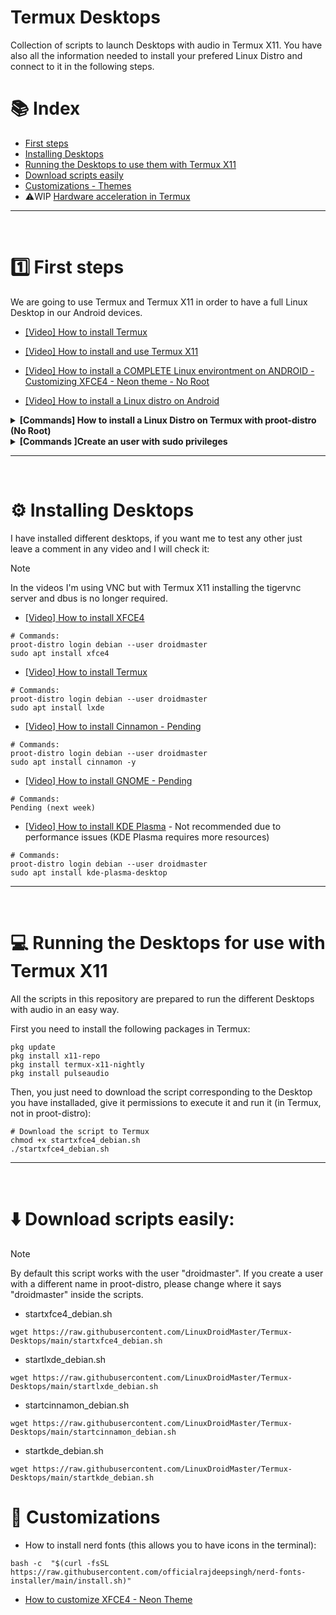 # Termux Desktops
Collection of scripts to launch Desktops with audio in Termux X11. You have also all the information needed to install your prefered Linux Distro and connect to it in the following steps. 

# 📚 Index
* [First steps](#first-steps)
* [Installing Desktops](#installing-desktops)
* [Running the Desktops to use them with Termux X11](#running-desktops)
* [Download scripts easily](#easy-download)
* [Customizations - Themes](#customizations)
* ⚠️WIP [Hardware acceleration in Termux](https://github.com/LinuxDroidMaster/Termux-Desktops/blob/main/Documentation/HardwareAcceleration.md)

---  
<br>

# 1️⃣ First steps <a name=first-steps></a>
We are going to use Termux and Termux X11 in order to have a full Linux Desktop in our Android devices. 

* [[Video] How to install Termux](https://www.youtube.com/watch?v=OMJAyq5NHp0)

* [[Video] How to install and use Termux X11](https://www.youtube.com/watch?v=mXkXzFqSeYE)

* [[Video] How to install a COMPLETE Linux environtment on ANDROID - Customizing XFCE4 - Neon theme - No Root](https://www.youtube.com/watch?v=rDHyPw_7ETs)

* [[Video] How to install a Linux distro on Android](https://www.youtube.com/watch?v=OMJAyq5NHp0)


<details>
<summary><strong> [Commands] How to install a Linux Distro on Termux with proot-distro (No Root)</strong></summary>

You can check the video described in the First Steps section. The written steps are the following ones: 

1. Open Termux
2. Install proot-distro  
```
pkg update
pkg install proot-distro
```
3. Install Debian (or the distor you prefer)
```
proot-distro install debian
```
4 Log in to the distro 
```
proot-distro login debian
```
</details>

<details>
<summary><strong>[Commands ]Create an user with sudo privileges</summary></strong>

The steps are described in the video linked in the previous point. 

1. Install needed packages
```
apt update -y
apt install sudo nano adduser -y
```
2. Create an user
```
adduser droidmaster
```
3. Give the user sudo privileges
```
nano /etc/sudoers

# Add the following line to the file
droidmaster ALL=(ALL:ALL) ALL
```
4. Check you can execute sudo commands (it should return `root`)
```
sudo whoami 
```  

</details>  

---  
<br>

# ⚙️ Installing Desktops <a name=installing-desktops></a> 

I have installed different desktops, if you want me to test any other just leave a comment in any video and I will check it: 

> [!NOTE]
> In the videos I'm using VNC but with Termux X11 installing the tigervnc server and dbus is no longer required.

* [[Video] How to install XFCE4](https://www.youtube.com/watch?v=LO8LWh5tPg8&list=PL4worxVHtqXo8EPHfLcoy5tPwjVSaqdB5&index=6)

```
# Commands: 
proot-distro login debian --user droidmaster
sudo apt install xfce4
```

* [[Video] How to install Termux](https://www.youtube.com/watch?v=OMJAyq5NHp0)
```
# Commands: 
proot-distro login debian --user droidmaster
sudo apt install lxde
```

* [[Video] How to install Cinnamon - Pending]()
```
# Commands: 
proot-distro login debian --user droidmaster
sudo apt install cinnamon -y
```

* [[Video] How to install GNOME - Pending]()
```
# Commands: 
Pending (next week)
```

* [[Video] How to install KDE Plasma](https://www.youtube.com/watch?v=fru4SWvUowI&list=PL4worxVHtqXo8EPHfLcoy5tPwjVSaqdB5&index=2)  - Not recommended due to performance issues (KDE Plasma requires more resources)
```
# Commands: 
proot-distro login debian --user droidmaster
sudo apt install kde-plasma-desktop
```

---  
<br>

# 💻 Running the Desktops for use with Termux X11 <a name=running-desktops></a>
All the scripts in this repository are prepared to run the different Desktops with audio in an easy way. 

First you need to install the following packages in Termux: 
```
pkg update
pkg install x11-repo
pkg install termux-x11-nightly
pkg install pulseaudio
```

Then, you just need to download the script corresponding to the Desktop you have installaded, give it permissions to execute it and run it (in Termux, not in proot-distro): 
```
# Download the script to Termux
chmod +x startxfce4_debian.sh
./startxfce4_debian.sh
```

---  
<br>

# ⬇️ Download scripts easily: <a name=easy-download></a> 

> [!NOTE]  
> By default this script works with the user "droidmaster". If you create a user with a different name in proot-distro, please change where it says "droidmaster" inside the scripts.

* startxfce4_debian.sh
```
wget https://raw.githubusercontent.com/LinuxDroidMaster/Termux-Desktops/main/startxfce4_debian.sh
```
* startlxde_debian.sh
```
wget https://raw.githubusercontent.com/LinuxDroidMaster/Termux-Desktops/main/startlxde_debian.sh
```

* startcinnamon_debian.sh
```
wget https://raw.githubusercontent.com/LinuxDroidMaster/Termux-Desktops/main/startcinnamon_debian.sh
```

* startkde_debian.sh
```
wget https://raw.githubusercontent.com/LinuxDroidMaster/Termux-Desktops/main/startkde_debian.sh
```

# 🎨 Customizations <a name=customizations></a>
* How to install nerd fonts (this allows you to have icons in the terminal):
```
bash -c  "$(curl -fsSL https://raw.githubusercontent.com/officialrajdeepsingh/nerd-fonts-installer/main/install.sh)"
```
* [How to customize XFCE4 - Neon Theme](https://www.youtube.com/watch?v=rDHyPw_7ETs)
